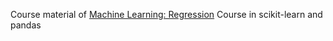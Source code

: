 Course material of [Machine Learning: Regression](https://www.coursera.org/learn/ml-regression) Course in scikit-learn and pandas
